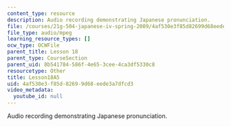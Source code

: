 ```yaml
---
content_type: resource
description: Audio recording demonstrating Japanese pronunciation.
file: /courses/21g-504-japanese-iv-spring-2009/4af530e3f85d82699d68eede3a7dfcd3_Lesson18A5.mp3
file_type: audio/mpeg
learning_resource_types: []
ocw_type: OCWFile
parent_title: Lesson 18
parent_type: CourseSection
parent_uid: 8b541784-586f-4e65-3cee-4ca3df5330c8
resourcetype: Other
title: Lesson18A5
uid: 4af530e3-f85d-8269-9d68-eede3a7dfcd3
video_metadata:
  youtube_id: null
---
```

Audio recording demonstrating Japanese pronunciation.

